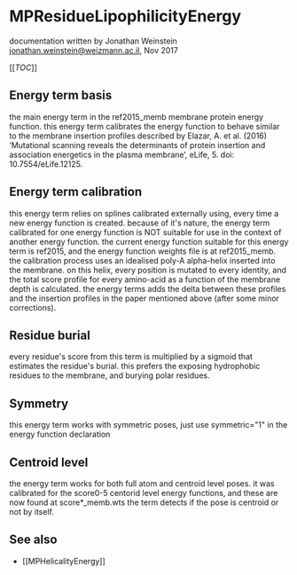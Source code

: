 # MPResidueLipophilicityEnergy
documentation written by Jonathan Weinstein jonathan.weinstein@weizmann.ac.il, Nov 2017

[[_TOC_]]

## Energy term basis
the main energy term in the ref2015_memb membrane protein energy function.
this energy term calibrates the energy function to behave similar to the membrane insertion profiles described by Elazar, A. et al. (2016) ‘Mutational scanning reveals the determinants of protein insertion and association energetics in the plasma membrane’, eLife, 5. doi: 10.7554/eLife.12125.

## Energy term calibration
this energy term relies on splines calibrated externally using, every time a new energy function is created.
because of it's nature, the energy term calibrated for one energy function is NOT suitable for use in the context of another energy function.
the current energy function suitable for this energy term is ref2015, and the energy function weights file is at ref2015_memb.
the calibration process uses an idealised poly-A alpha-helix inserted into the membrane. on this helix, every position is mutated to every identity, and the total score profile for every amino-acid as a function of the membrane depth is calculated. the energy terms adds the delta between these profiles and the insertion profiles in the paper mentioned above (after some minor corrections).

## Residue burial
every residue's score from this term is multiplied by a sigmoid that estimates the residue's burial. this prefers the exposing hydrophobic residues to the membrane, and burying polar residues.

## Symmetry
this energy term works with symmetric poses, just use symmetric="1" in the energy function declaration

## Centroid level
the energy term works for both full atom and centroid level poses. it was calibrated for the score0-5 centorid level energy functions, and these are now found at score*_memb.wts
the term detects if the pose is centroid or not by itself.

## See also
* [[MPHelicalityEnergy]]